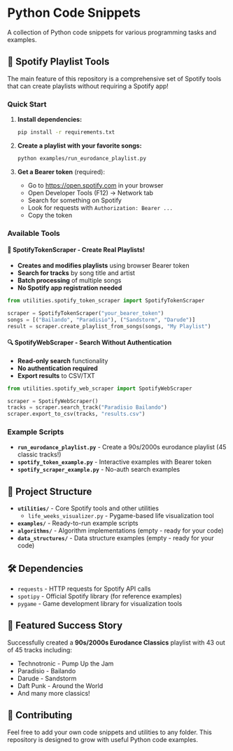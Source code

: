 # Python Code Snippets

A collection of Python code snippets for various programming tasks and examples.

## 🎵 Spotify Playlist Tools

The main feature of this repository is a comprehensive set of Spotify tools that can create playlists without requiring a Spotify app!

### Quick Start

1. **Install dependencies:**
   ```bash
   pip install -r requirements.txt
   ```

2. **Create a playlist with your favorite songs:**
   ```bash
   python examples/run_eurodance_playlist.py
   ```

3. **Get a Bearer token** (required):
   - Go to https://open.spotify.com in your browser
   - Open Developer Tools (F12) → Network tab
   - Search for something on Spotify
   - Look for requests with `Authorization: Bearer ...`
   - Copy the token

### Available Tools

#### 🚀 **SpotifyTokenScraper** - Create Real Playlists!
- **Creates and modifies playlists** using browser Bearer token
- **Search for tracks** by song title and artist
- **Batch processing** of multiple songs
- **No Spotify app registration needed**

```python
from utilities.spotify_token_scraper import SpotifyTokenScraper

scraper = SpotifyTokenScraper("your_bearer_token")
songs = [("Bailando", "Paradisio"), ("Sandstorm", "Darude")]
result = scraper.create_playlist_from_songs(songs, "My Playlist")
```

#### 🔍 **SpotifyWebScraper** - Search Without Authentication
- **Read-only search** functionality
- **No authentication required**
- **Export results** to CSV/TXT

```python
from utilities.spotify_web_scraper import SpotifyWebScraper

scraper = SpotifyWebScraper()
tracks = scraper.search_track("Paradisio Bailando")
scraper.export_to_csv(tracks, "results.csv")
```

### Example Scripts

- **`run_eurodance_playlist.py`** - Create a 90s/2000s eurodance playlist (45 classic tracks!)
- **`spotify_token_example.py`** - Interactive examples with Bearer token
- **`spotify_scraper_example.py`** - No-auth search examples

## 📁 Project Structure

- **`utilities/`** - Core Spotify tools and other utilities
  - `life_weeks_visualizer.py` - Pygame-based life visualization tool
- **`examples/`** - Ready-to-run example scripts
- **`algorithms/`** - Algorithm implementations (empty - ready for your code)
- **`data_structures/`** - Data structure examples (empty - ready for your code)

## 🛠 Dependencies

- `requests` - HTTP requests for Spotify API calls
- `spotipy` - Official Spotify library (for reference examples)
- `pygame` - Game development library for visualization tools

## 🎯 Featured Success Story

Successfully created a **90s/2000s Eurodance Classics** playlist with 43 out of 45 tracks including:
- Technotronic - Pump Up the Jam
- Paradisio - Bailando  
- Darude - Sandstorm
- Daft Punk - Around the World
- And many more classics!

## 🤝 Contributing

Feel free to add your own code snippets and utilities to any folder. This repository is designed to grow with useful Python code examples.